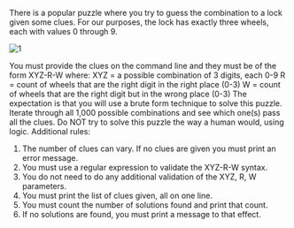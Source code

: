 There is a popular puzzle where you try to guess the combination to a lock given some clues. For our purposes, the lock has exactly three wheels, each with values 0 through 9.

![1](https://user-images.githubusercontent.com/22623056/148006255-8b3ed3db-2a56-468b-993d-bdffef858c47.jpg)

You must provide the clues on the command line and they must be of the form XYZ-R-W where:
XYZ = a possible combination of 3 digits, each 0-9
R = count of wheels that are the right digit in the right place (0-3)
W = count of wheels that are the right digit but in the wrong place (0-3)
The expectation is that you will use a brute form technique to solve this puzzle. Iterate through all 1,000 possible combinations and see which one(s) pass all the clues. Do NOT try to solve this puzzle the way a human would, using logic.
Additional rules:
1.	The number of clues can vary. If no clues are given you must print an error message.
2.	You must use a regular expression to validate the XYZ-R-W syntax. 
3.	You do not need to do any additional validation of the XYZ, R, W parameters.
4.	You must print the list of clues given, all on one line.
5.	You must count the number of solutions found and print that count.
6.	If no solutions are found, you must print a message to that effect.
